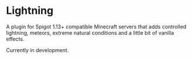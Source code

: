 
# Lightning
A plugin for Spigot 1.13+ compatible Minecraft servers that adds controlled lightning, 
meteors, extreme natural conditions and a little bit of vanilla effects.

Currently in development.